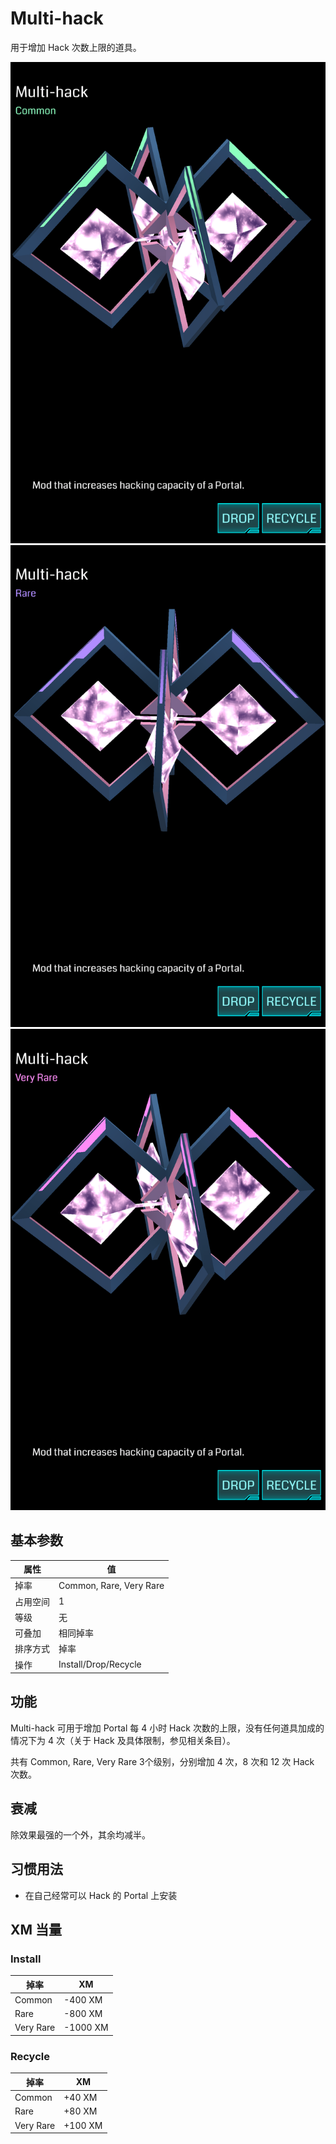 # Multi-hack

用于增加 Hack 次数上限的道具。

![Multi-hack Common](images/multi-hack_common.png)
![Multi-hack Rare](images/multi-hack_rare.png)
![Multi-hack Very Rare](images/multi-hack_very_rare.png)

## 基本参数

| 属性 | 值 |
|-|-|
| 掉率 | Common, Rare, Very Rare |
| 占用空间 | 1 |
| 等级 | 无 |
| 可叠加 | 相同掉率 |
| 排序方式 | 掉率 |
| 操作 | Install/Drop/Recycle |

## 功能

Multi-hack 可用于增加 Portal 每 4 小时 Hack 次数的上限，没有任何道具加成的情况下为 4 次（关于 Hack 及具体限制，参见相关条目）。

共有 Common, Rare, Very Rare 3个级别，分别增加 4 次，8 次和 12 次 Hack 次数。

## 衰减

除效果最强的一个外，其余均减半。

## 习惯用法

 * 在自己经常可以 Hack 的 Portal 上安装

## XM 当量

### Install

| 掉率 | XM |
|-|-|
| Common | -400 XM |
| Rare | -800 XM |
| Very Rare | -1000 XM |

### Recycle

| 掉率 | XM |
|-|-|
| Common | +40 XM |
| Rare | +80 XM |
| Very Rare | +100 XM |
